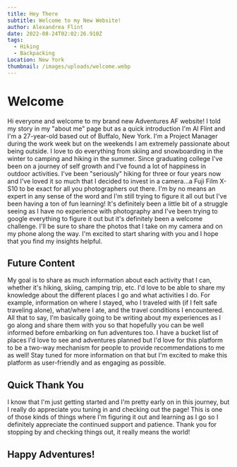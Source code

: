 ```yaml
---
title: Hey There
subtitle: Welcome to my New Website!
author: Alexandrea Flint
date: 2022-08-24T02:02:26.910Z
tags:
  - Hiking
  - Backpacking
Location: New York
thumbnail: /images/uploads/welcome.webp
---
```

# Welcome

Hi everyone and welcome to my brand new Adventures AF website! I told my story in my "about me" page but as a quick introduction I'm Al Flint and I'm a 27-year-old based out of Buffalo, New York. I'm a Project Manager during the work week but on the weekends I am extremely passionate about being outside. I love to do everything from skiing and snowboarding in the winter to camping and hiking in the summer. Since graduating college I've been on a journey of self growth and I've found a lot of happiness in outdoor activities. I've been "seriously" hiking for three or four years now and I've loved it so much that I decided to invest in a camera...a Fuji Film X-S10 to be exact for all you photographers out there. I'm by no means an expert in any sense of the word and I'm still trying to figure it all out but I've been having a ton of fun learning! It's definitely been a little bit of a struggle seeing as I have no experience with photography and I've been trying to google everything to figure it out but it's definitely been a welcome challenge. I'll be sure to share the photos that I take on my camera and on my phone along the way. I'm excited to start sharing with you and I hope that you find my insights helpful.

## Future Content

My goal is to share as much information about each activity that I can, whether it's hiking, skiing, camping trip, etc. I'd love to be able to share my knowledge about the different places I go and what activities I do. For example, information on where I stayed, who I traveled with (if I felt safe traveling alone), what/where I ate, and the travel conditions I encountered. All that to say, I'm basically going to be writing about my experiences as I go along and share them with you so that hopefully you can be well informed before embarking on fun adventures too. I have a bucket list of places I'd love to see and adventures planned but I'd love for this platform to be a two-way mechanism for people to provide recommendations to me as well! Stay tuned for more information on that but I'm excited to make this platform as user-friendly and as engaging as possible.

## Quick Thank You

I know that I'm just getting started and I'm pretty early on in this journey, but I really do appreciate you tuning in and checking out the page! This is one of those kinds of things where I'm figuring it out and learning as I go so I definitely appreciate the continued support and patience. Thank you for stopping by and checking things out, it really means the world!



## Happy Adventures!